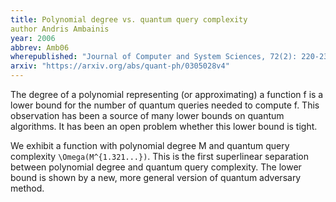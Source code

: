 ```yaml
---
title: Polynomial degree vs. quantum query complexity
author Andris Ambainis
year: 2006
abbrev: Amb06
wherepublished: "Journal of Computer and System Sciences, 72(2): 220-238"
arxiv: "https://arxiv.org/abs/quant-ph/0305028v4"
---
```


The degree of a polynomial representing (or approximating) a function f is a
lower bound for the number of quantum queries needed to compute f. This
observation has been a source of many lower bounds on quantum algorithms. It
has been an open problem whether this lower bound is tight.

We exhibit a function with polynomial degree M and quantum query complexity
`\Omega(M^{1.321...})`. This is the first superlinear separation between
polynomial degree and quantum query complexity. The lower bound is shown by a
new, more general version of quantum adversary method. 

